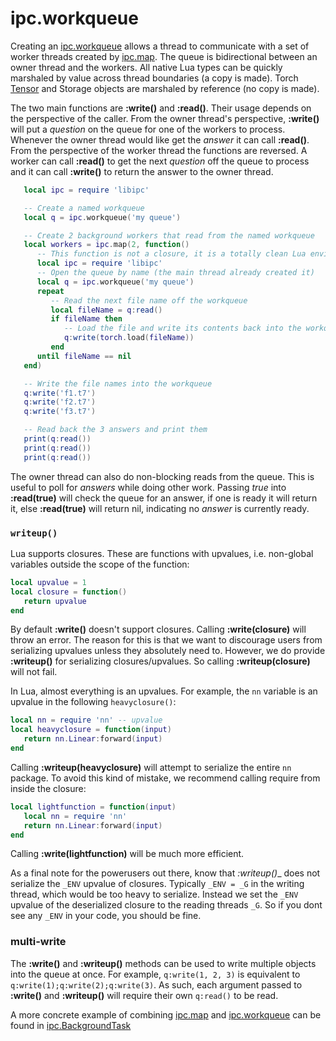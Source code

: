# ipc.workqueue #

Creating an [ipc.workqueue](workqueue.md) allows a thread to communicate with a set of
worker threads created by [ipc.map](map.md). The queue is bidirectional between
an owner thread and the workers. All native Lua types can be quickly marshaled
by value across thread boundaries (a copy is made). 
Torch [Tensor](https://github.com/torch/torch7/blob/master/doc/tensor.md#tensor) 
and Storage objects are marshaled by reference (no copy is made).

The two main functions are __:write()__ and __:read()__. Their usage depends
on the perspective of the caller. From the owner thread's perspective,
__:write()__ will put a *question* on the queue for one of the workers to process.
Whenever the owner thread would like get the *answer* it can call __:read()__.
From the perspective of the worker thread the functions are reversed.
A worker can call __:read()__ to get the next *question* off the queue to process and it
can call __:write()__ to return the answer to the owner thread.

```lua
   local ipc = require 'libipc'

   -- Create a named workqueue
   local q = ipc.workqueue('my queue')

   -- Create 2 background workers that read from the named workqueue
   local workers = ipc.map(2, function()
      -- This function is not a closure, it is a totally clean Lua environment
      local ipc = require 'libipc'
      -- Open the queue by name (the main thread already created it)
      local q = ipc.workqueue('my queue')
      repeat
         -- Read the next file name off the workqueue
         local fileName = q:read()
         if fileName then
            -- Load the file and write its contents back into the workqueue
            q:write(torch.load(fileName))
         end
      until fileName == nil
   end)

   -- Write the file names into the workqueue
   q:write('f1.t7')
   q:write('f2.t7')
   q:write('f3.t7')

   -- Read back the 3 answers and print them
   print(q:read())
   print(q:read())
   print(q:read())
```

The owner thread can also do non-blocking reads from the queue.
This is useful to poll for *answers* while doing other work.
Passing *true* into __:read(true)__ will check the queue for
an answer, if one is ready it will return it, else __:read(true)__
will return nil, indicating no *answer* is currently ready.

### `writeup()`

Lua supports closures. These are functions with upvalues, i.e. non-global variables outside the scope of the function:

```lua
local upvalue = 1
local closure = function()
   return upvalue
end
```

By default __:write()__ doesn't support closures. Calling __:write(closure)__ will throw an error.
The reason for this is that we want to discourage users from serializing upvalues unless they absolutely need to.
However, we do provide __:writeup()__ for serializing closures/upvalues. 
So calling __:writeup(closure)__ will not fail.

In Lua, almost everything is an upvalues. 
For example, the `nn` variable is an upvalue in the following `heavyclosure()`:

```lua
local nn = require 'nn' -- upvalue
local heavyclosure = function(input)
   return nn.Linear:forward(input)
end
```

Calling __:writeup(heavyclosure)__ will attempt to serialize the entire `nn` package. 
To avoid this kind of mistake, we recommend calling require from inside the closure:

```lua
local lightfunction = function(input)
   local nn = require 'nn'
   return nn.Linear:forward(input)
end
```

Calling __:write(lightfunction)__ will be much more efficient.

As a final note for the powerusers out there, know that _:writeup()__ does not serialize the `_ENV` upvalue of closures.
Typically `_ENV = _G` in the writing thread, which would be too heavy to serialize. 
Instead we set the `_ENV` upvalue of the deserialized closure to the reading threads `_G`.
So if you dont see any `_ENV` in your code, you should be fine.

### multi-write

The __:write()__ and __:writeup()__ methods can be used to write multiple objects into the queue at once.
For example, `q:write(1, 2, 3)` is equivalent to `q:write(1);q:write(2);q:write(3)`.
As such, each argument passed to __:write()__  and __:writeup()__ will require their own `q:read()` to be read.


A more concrete example of combining [ipc.map](map.md) and [ipc.workqueue](workqueue.md)
can be found in [ipc.BackgroundTask](BackgroundTask.md)

